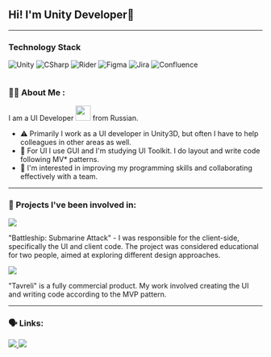 ## Hi! I'm Unity Developer👋

---

### Technology Stack

![Unity](https://img.shields.io/badge/Unity-black?style=for-the-badge&logo=unity&logoColor=white)
![CSharp](https://img.shields.io/badge/CSHARP-black?style=for-the-badge&logo=c%23&logoColor=green)
![Rider](https://img.shields.io/badge/Rider-black?style=for-the-badge&logo=Rider&logoColor=orange)
![Figma](https://img.shields.io/badge/Figma-black?style=for-the-badge&logo=Figma&logoColor=Black)
![Jira](https://img.shields.io/badge/Jira-black?style=for-the-badge&logo=Jira&logoColor=blue)
![Confluence](https://img.shields.io/badge/Confluence-black?style=for-the-badge&logo=Confluence&logoColor=blue)

<div id="badges">
 <img src="https://komarev.com/ghpvc/?username=Pakmanchik&style=flat-square&color=blue" alt=""/>
</div>


### :man_technologist: About Me :

I am a UI Developer  <img src="https://media.giphy.com/media/WUlplcMpOCEmTGBtBW/giphy.gif" width="30">  from Russian.

- :warning: Primarily I work as a UI developer in Unity3D, but often I have to help colleagues in other areas as well.
- :dizzy: For UI I use GUI and I'm studying UI Toolkit. I do layout and write code following MV* patterns.
- :thought_balloon: I'm interested in improving my programming skills and collaborating effectively with a team.

---
### :zombie: Projects I've been involved in:

<div id="BattleShips">
 <a href="https://apps.rustore.ru/app/com.EMalay.BattleShips">
    <img src="https://img.shields.io/badge/Battleship%3A%20Submarine%20Attack-black?style=for-the-badge&logo=GooglePlay&logoColor=white"/>
 </a>
 <p>"Battleship: Submarine Attack" - I was responsible for the client-side, specifically the UI and client code. The project was considered educational for two people, aimed at exploring different design approaches. </p>
</div>

<div id="Tavreli">
  <a href="https://tavreligame.com/#rec721464268">
  <img src="https://img.shields.io/badge/Tavreli-black?style=for-the-badge&logo=GooglePlay&logoColor=white"/>
 </a>
 <p>"Tavreli" is a fully commercial product. My work involved creating the UI and writing code according to the MVP pattern.</p>
</div>

--- 
### 	:speaking_head: Links:

<div id="Social">
  <a href="https://vk.com/pakmanchik">
  <img src="https://img.shields.io/badge/Vk-black?style=for-the-badge&logo=Vk&logoColor=blue"/>
 </a>
 
 <a href="https://t.me/Pakmanchik">
  <img src="https://img.shields.io/badge/Telegram-black?style=for-the-badge&logo=Telegram&logoColor=blue"/>
 </a>
</div>

